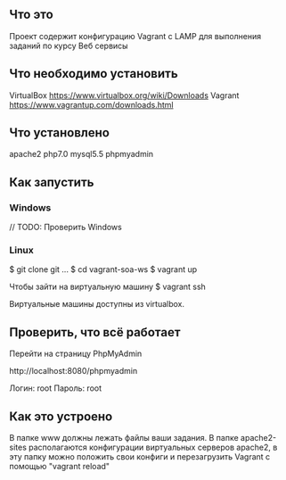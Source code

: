 ## Что это

Проект содержит конфигурацию Vagrant с LAMP для выполнения заданий по курсу Веб сервисы

## Что необходимо установить

VirtualBox https://www.virtualbox.org/wiki/Downloads
Vagrant https://www.vagrantup.com/downloads.html

## Что установлено

apache2
php7.0
mysql5.5
phpmyadmin

## Как запустить

### Windows

// TODO: Проверить Windows

### Linux

$ git clone git ...
$ cd vagrant-soa-ws
$ vagrant up

Чтобы зайти на виртуальную машину
$ vagrant ssh

Виртуальные машины доступны из virtualbox.

## Проверить, что всё работает

Перейти на страницу PhpMyAdmin

http://localhost:8080/phpmyadmin

Логин: root
Пароль: root

## Как это устроено

В папке www должны лежать файлы ваши задания. 
В папке apache2-sites располагаются конфигурации виртуальных серверов apache2, в эту папку можно положить свои конфиги и перезагрузить Vagrant с помощью "vagrant reload"



